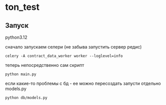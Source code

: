 # ton_test


## Запуск

python3.12

сначало запускаем селери (не забыва запустить сервер редис)
```
celery -A contract_data_worker worker --loglevel=info
```

теперь непосредственно сам скрипт
```
python main.py
```

если какие-то проблемы с бд - ее можно пересоздать запусти отдельно models.py
```
python db/models.py
```